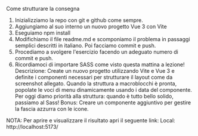 Come strutturare la consegna
1. Inizializziamo la repo con git e github come sempre.
2. Aggiungiamo al suo interno un nuovo progetto Vue 3 con Vite
3. Eseguiamo npm install
4. Modifichiamo il file readme.md  e scomponiamo il problema in passaggi semplici descritti in italiano. Poi facciamo commit e push.
5. Procediamo a svolgere l'esercizio facendo un adeguato numero di commit e push.
6. Ricordiamoci di importare SASS come visto questa mattina a lezione!
Descrizione:
Create un nuovo progetto utilizzando Vite e Vue 3 e definite i componenti necessari per strutturare il layout come da screenshot allegato.
Quando la struttura a macroblocchi è pronta, popolate le voci di menu dinamicamente usando i data del componente.
Per oggi diamo priorità alla struttura: quando è tutto bello solido, passiamo al Sass!
Bonus:
Creare un componente aggiuntivo per gestire la fascia azzurra con le icone.

NOTA: Per aprire e visualizzare il risultato apri il seguente link:
 Local:   http://localhost:5173/
